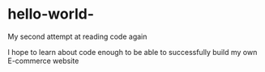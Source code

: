 # hello-world-





My second attempt at reading code again 


I hope to learn about code enough to be able to successfully build my own E-commerce website
